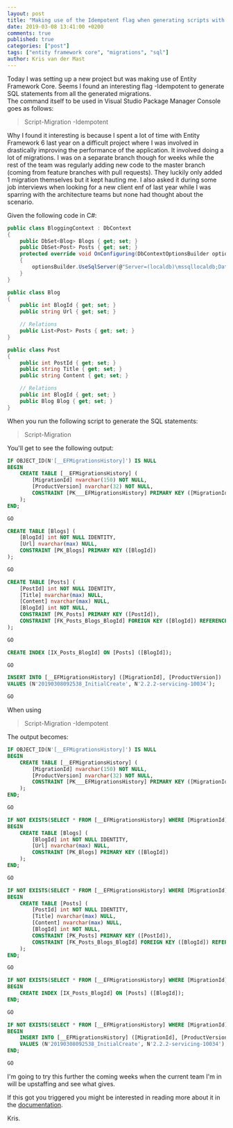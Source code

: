 ```yaml
---
layout: post
title: "Making use of the Idempotent flag when generating scripts with Entity Framework Core"
date: 2019-03-08 13:41:00 +0200
comments: true
published: true
categories: ["post"]
tags: ["entity framework core", "migrations", "sql"]
author: Kris van der Mast
---
```

Today I was setting up a new project but was making use of Entity Framework Core. Seems I found an interesting flag -Idempotent to generate SQL statements from all the generated migrations.  
The command itself to be used in Visual Studio Package Manager Console goes as follows:
> Script-Migration -Idempotent

Why I found it interesting is because I spent a lot of time with Entity Framework 6 last year on a difficult project where I was involved in drastically improving the performance of the application. It involved doing a lot of migrations. I was on a separate branch though for weeks while the rest of the team was regularly adding new code to the master branch (coming from feature branches with pull requests). They luckily only added 1 migration themselves but it kept hauting me. I also asked it during some job interviews when looking for a new client enf of last year while I was sparring with the architecture teams but none had thought about the scenario.

Given the following code in C#:

```csharp
public class BloggingContext : DbContext
{
    public DbSet<Blog> Blogs { get; set; }
    public DbSet<Post> Posts { get; set; }
    protected override void OnConfiguring(DbContextOptionsBuilder optionsBuilder)
    {
        optionsBuilder.UseSqlServer(@"Server=(localdb)\mssqllocaldb;Database=EFGetStarted.ConsoleApp.NewDb;Trusted_Connection=True;");
    }
}
```

```csharp
public class Blog
{
    public int BlogId { get; set; }
    public string Url { get; set; }

    // Relations
    public List<Post> Posts { get; set; }
}
```

```csharp
public class Post
{
    public int PostId { get; set; }
    public string Title { get; set; }
    public string Content { get; set; }

    // Relations
    public int BlogId { get; set; }
    public Blog Blog { get; set; }
}
```

When you run the following script to generate the SQL statements:

> Script-Migration

You'll get to see the following output:

```sql
IF OBJECT_ID(N'[__EFMigrationsHistory]') IS NULL
BEGIN
    CREATE TABLE [__EFMigrationsHistory] (
        [MigrationId] nvarchar(150) NOT NULL,
        [ProductVersion] nvarchar(32) NOT NULL,
        CONSTRAINT [PK___EFMigrationsHistory] PRIMARY KEY ([MigrationId])
    );
END;

GO

CREATE TABLE [Blogs] (
    [BlogId] int NOT NULL IDENTITY,
    [Url] nvarchar(max) NULL,
    CONSTRAINT [PK_Blogs] PRIMARY KEY ([BlogId])
);

GO

CREATE TABLE [Posts] (
    [PostId] int NOT NULL IDENTITY,
    [Title] nvarchar(max) NULL,
    [Content] nvarchar(max) NULL,
    [BlogId] int NOT NULL,
    CONSTRAINT [PK_Posts] PRIMARY KEY ([PostId]),
    CONSTRAINT [FK_Posts_Blogs_BlogId] FOREIGN KEY ([BlogId]) REFERENCES [Blogs] ([BlogId]) ON DELETE CASCADE
);

GO

CREATE INDEX [IX_Posts_BlogId] ON [Posts] ([BlogId]);

GO

INSERT INTO [__EFMigrationsHistory] ([MigrationId], [ProductVersion])
VALUES (N'20190308092538_InitialCreate', N'2.2.2-servicing-10034');

GO
```

When using
> Script-Migration -Idempotent

The output becomes:

```sql
IF OBJECT_ID(N'[__EFMigrationsHistory]') IS NULL
BEGIN
    CREATE TABLE [__EFMigrationsHistory] (
        [MigrationId] nvarchar(150) NOT NULL,
        [ProductVersion] nvarchar(32) NOT NULL,
        CONSTRAINT [PK___EFMigrationsHistory] PRIMARY KEY ([MigrationId])
    );
END;

GO

IF NOT EXISTS(SELECT * FROM [__EFMigrationsHistory] WHERE [MigrationId] = N'20190308092538_InitialCreate')
BEGIN
    CREATE TABLE [Blogs] (
        [BlogId] int NOT NULL IDENTITY,
        [Url] nvarchar(max) NULL,
        CONSTRAINT [PK_Blogs] PRIMARY KEY ([BlogId])
    );
END;

GO

IF NOT EXISTS(SELECT * FROM [__EFMigrationsHistory] WHERE [MigrationId] = N'20190308092538_InitialCreate')
BEGIN
    CREATE TABLE [Posts] (
        [PostId] int NOT NULL IDENTITY,
        [Title] nvarchar(max) NULL,
        [Content] nvarchar(max) NULL,
        [BlogId] int NOT NULL,
        CONSTRAINT [PK_Posts] PRIMARY KEY ([PostId]),
        CONSTRAINT [FK_Posts_Blogs_BlogId] FOREIGN KEY ([BlogId]) REFERENCES [Blogs] ([BlogId]) ON DELETE CASCADE
    );
END;

GO

IF NOT EXISTS(SELECT * FROM [__EFMigrationsHistory] WHERE [MigrationId] = N'20190308092538_InitialCreate')
BEGIN
    CREATE INDEX [IX_Posts_BlogId] ON [Posts] ([BlogId]);
END;

GO

IF NOT EXISTS(SELECT * FROM [__EFMigrationsHistory] WHERE [MigrationId] = N'20190308092538_InitialCreate')
BEGIN
    INSERT INTO [__EFMigrationsHistory] ([MigrationId], [ProductVersion])
    VALUES (N'20190308092538_InitialCreate', N'2.2.2-servicing-10034');
END;

GO
```

I'm going to try this further the coming weeks when the current team I'm in will be upstaffing and see what gives.

If this got you triggered you might be interested in reading more about it in the [documentation](https://docs.microsoft.com/en-us/ef/core/miscellaneous/cli/powershell#script-migration).

Kris.